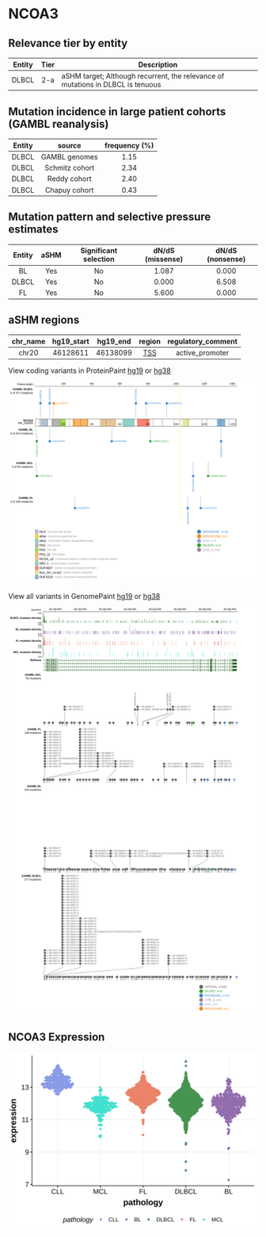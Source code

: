 # NCOA3

## Relevance tier by entity

|Entity|Tier|Description                              |
|:------:|:----:|-----------------------------------------|
|DLBCL |2-a | aSHM target; Although recurrent, the relevance of mutations in DLBCL is tenuous |

## Mutation incidence in large patient cohorts (GAMBL reanalysis)

|Entity|source        |frequency (%)|
|:------:|:--------------:|:-------------:|
|DLBCL |GAMBL genomes |1.15         |
|DLBCL |Schmitz cohort|2.34         |
|DLBCL |Reddy cohort  |2.40         |
|DLBCL |Chapuy cohort |0.43         |

## Mutation pattern and selective pressure estimates

|Entity|aSHM|Significant selection|dN/dS (missense)|dN/dS (nonsense)|
|:------:|:----:|:---------------------:|:----------------:|:----------------:|
|BL    |Yes |No                   |1.087           |0.000           |
|DLBCL |Yes |No                   |0.000           |6.508           |
|FL    |Yes |No                   |5.600           |0.000           |

## aSHM regions

|chr_name|hg19_start|hg19_end|region                                                                                    |regulatory_comment|
|:--------:|:----------:|:--------:|:------------------------------------------------------------------------------------------:|:------------------:|
|chr20   |46128611  |46138099|[TSS](https://genome.ucsc.edu/s/rdmorin/GAMBL%20hg19?position=chr20%3A46128611%2D46138099)|active_promoter   |


View coding variants in ProteinPaint [hg19](https://morinlab.github.io/LLMPP/GAMBL/NCOA3_protein.html)  or [hg38](https://morinlab.github.io/LLMPP/GAMBL/NCOA3_protein_hg38.html)

![image](images/proteinpaint/NCOA3_NM_181659.svg)

View all variants in GenomePaint [hg19](https://morinlab.github.io/LLMPP/GAMBL/NCOA3.html)  or [hg38](https://morinlab.github.io/LLMPP/GAMBL/NCOA3_hg38.html)

![image](images/proteinpaint/NCOA3.svg)
## NCOA3 Expression
![image](images/gene_expression/NCOA3_by_pathology.svg)
<!-- ORIGIN: NA -->
